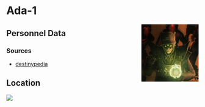 # Ada-1
<img align="right" src="/images/vendors/eris_morn.png" width="150">

## Personnel Data


### Sources
* [destinypedia]()

## Location


<img src="/images/maps/eris_morn_location.jpg" width="400">
